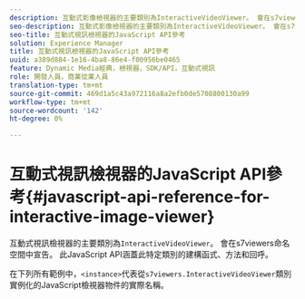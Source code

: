```yaml
---
description: 互動式影像檢視器的主要類別為InteractiveVideoViewer。 會在s7viewers命名空間中宣告。 此JavaScript API涵蓋此特定類別的建構函式、方法和回呼。
seo-description: 互動式影像檢視器的主要類別為InteractiveVideoViewer。 會在s7viewers命名空間中宣告。 此JavaScript API涵蓋此特定類別的建構函式、方法和回呼。
seo-title: 互動式視訊檢視器的JavaScript API參考
solution: Experience Manager
title: 互動式視訊檢視器的JavaScript API參考
uuid: a389d884-1e16-4ba8-86e4-f00956be0465
feature: Dynamic Media經典，檢視器，SDK/API，互動式視訊
role: 開發人員，商業從業人員
translation-type: tm+mt
source-git-commit: 469d1a5c43a972116a8a2efb0de5708800130a99
workflow-type: tm+mt
source-wordcount: '142'
ht-degree: 0%

---
```



# 互動式視訊檢視器的JavaScript API參考{#javascript-api-reference-for-interactive-image-viewer}

互動式視訊檢視器的主要類別為`InteractiveVideoViewer`。 會在s7viewers命名空間中宣告。 此JavaScript API涵蓋此特定類別的建構函式、方法和回呼。

在下列所有範例中，`<instance>`代表從`s7viewers.InteractiveVideoViewer`類別實例化的JavaScript檢視器物件的實際名稱。
